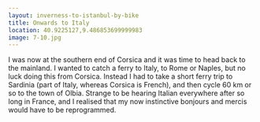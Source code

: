 ```yaml
---
layout: inverness-to-istanbul-by-bike
title: Onwards to Italy
location: 40.9225127,9.486853699999983
image: 7-10.jpg
---
```

I was now at the southern end of Corsica and it was time to head back to the mainland. I wanted to catch a ferry to Italy, to Rome or Naples, but no luck doing this from Corsica. Instead I had to take a short ferry trip to Sardinia (part of Italy, whereas Corsica is French), and then cycle 60 km or so to the town of Olbia. Strange to be hearing Italian everywhere after so long in France, and I realised that my now instinctive bonjours and mercis would have to be reprogrammed.